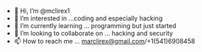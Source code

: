 - 👋 Hi, I’m @mclirex1
- 👀 I’m interested in ...coding and especially hacking
- 🌱 I’m currently learning ... programming but just started
- 💞️ I’m looking to collaborate on ... hacking and security
- 📫 How to reach me ... marclirex@gmail.com/+1(541)6908458

<!---
mclirex1/mclirex1 is a ✨ special ✨ repository because its `README.md` (this file) appears on your GitHub profile.
You can click the Preview link to take a look at your changes.
--->
